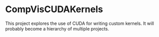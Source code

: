 # CompVisCUDAKernels
This project explores the use of CUDA for writing custom kernels. It will probably become a hierarchy of multiple projects.
